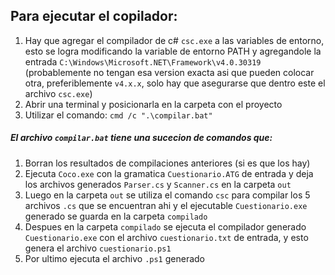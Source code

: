 ## Para ejecutar el copilador:

1. Hay que agregar el compilador de c# `csc.exe` a las variables de entorno, esto se logra modificando la variable de entorno PATH y agregandole la entrada `C:\Windows\Microsoft.NET\Framework\v4.0.30319` (probablemente no tengan esa version exacta asi que pueden colocar otra, preferiblemente `v4.x.x`, solo hay que asegurarse que dentro este el archivo `csc.exe`)
2. Abrir una terminal y posicionarla en la carpeta con el proyecto
3. Utilizar el comando: `cmd /c ".\compilar.bat"`

##### El archivo `compilar.bat` tiene una sucecion de comandos que:

1. Borran los resultados de compilaciones anteriores (si es que los hay)
2. Ejecuta `Coco.exe` con la gramatica `Cuestionario.ATG` de entrada y deja los archivos generados `Parser.cs` y `Scanner.cs` en la carpeta `out`
3. Luego en la carpeta `out` se utiliza el comando `csc` para compilar los 5 archivos `.cs` que se encuentran ahi y el ejecutable `Cuestionario.exe` generado se guarda en la carpeta `compilado`
4. Despues en la carpeta `compilado` se ejecuta el compilador generado `Cuestionario.exe` con el archivo `cuestionario.txt` de entrada, y esto genera el archivo `cuestionario.ps1`
5. Por ultimo ejecuta el archivo `.ps1` generado

